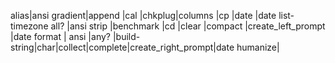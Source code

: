 alias|ansi gradient|append      |cal |chkplug|columns |cp                 |date         |date list-timezone
all? |ansi strip   |benchmark   |cd  |clear  |compact |create_left_prompt |date format  |
ansi |any?         |build-string|char|collect|complete|create_right_prompt|date humanize|


